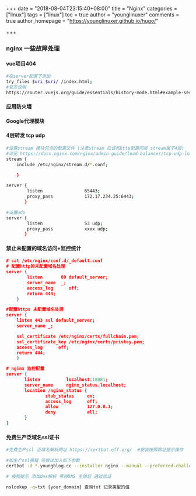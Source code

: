 +++
date = "2018-08-04T23:15:40+08:00"
title = "Nginx"
categories = ["linux"]
tags = ["linux"]
toc = true
author = "younglinuxer"
comments = true
author_homepage =  "https://younglinuxer.github.io/hugo/"

+++

### nginx 一些故障处理

#### vue项目404
```bash
#在server配置下添加 
try_files $uri $uri/ /index.html;
#官方说明
https://router.vuejs.org/guide/essentials/history-mode.html#example-server-configurations
```

#### 应用防火墙

#### Google代理模块

#### 4层转发 tcp udp
```bash
#设置stream 模块包含的配置文件 (注意stream 应该和http配置同层 stream属于4层)
#详见 https://docs.nginx.com/nginx/admin-guide/load-balancer/tcp-udp-load-balancer/
stream {
    include /etc/nginx/stream.d/*.conf;

    }

server {
        listen                65443;
        proxy_pass            172.17.234.25:6443;
       } 

#设置udp
server {
        listen                53 udp; 
        proxy_pass            xxxx udp;
       } 
```

#### 禁止未配置的域名访问+监控统计
```json
# cat /etc/nginx/conf.d/_default.conf
# 配置http的未配置域名处理 
server {
        listen       80 default_server;
        server_name  _;
        access_log      off;
        return 444;
    }

#配置https 未配置域名处理
server {
    listen 443 ssl default_server;
    server_name _;

    ssl_certificate /etc/nginx/certs/fullchain.pem;     
    ssl_certificate_key /etc/nginx/certs/privkey.pem;
    access_log      off;
    return 444;
    }

# nginx 监控配置
server {
       listen          localhost:18081;
       server_name     nginx_status.localhost;
       location /nginx_status {
               stub_status     on;
               access_log      off;
               allow           127.0.0.1;
               deny            all;
       }
}

```

#### 免费生产泛域名ssl证书
```bash
#免费生产ssl 泛域名解析网址 https://certbot.eff.org/  #安装按照网址提示操作

#如生产ssl报错 可尝试加入如下参数
certbot -d *.youngblog.cc --installer nginx --manual --preferred-challenges dns certonly

# 按照提示 添加dns解析 等待DNS 生效后 通过验证

nslookup -q=txt {your_domain} 查询txt 记录类型的值

```
